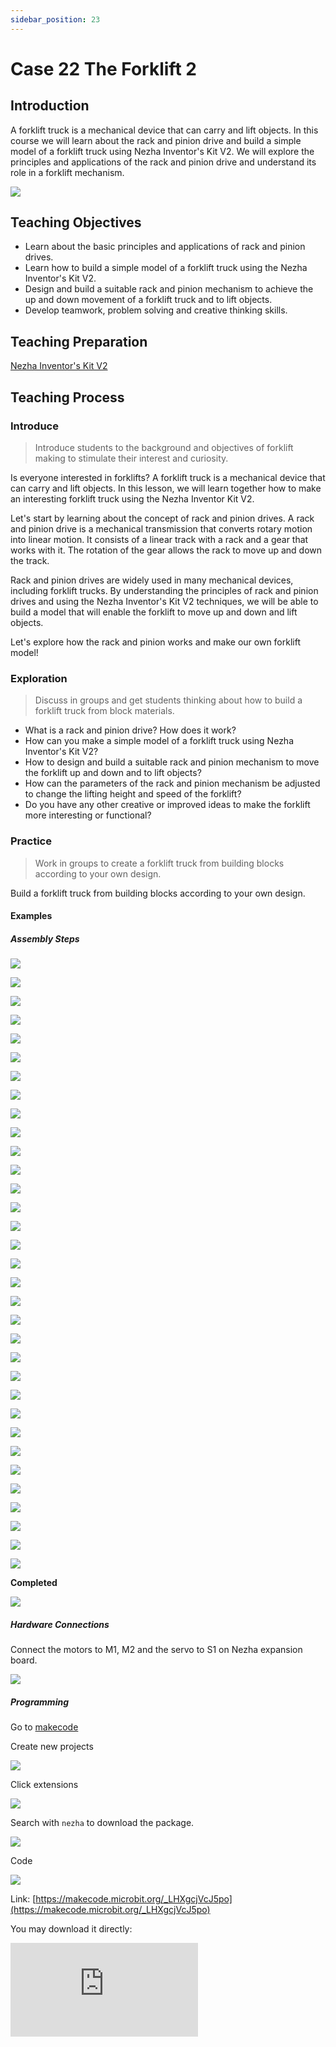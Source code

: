 ```yaml
---
sidebar_position: 23
---
```


# Case 22 The Forklift 2

## Introduction

A forklift truck is a mechanical device that can carry and lift objects. In this course we will learn about the rack and pinion drive and build a simple model of a forklift truck using Nezha Inventor's Kit V2. We will explore the principles and applications of the rack and pinion drive and understand its role in a forklift mechanism.

![](./images/nezha-inventors-kit-v2-case-22-01.png)


## Teaching Objectives

- Learn about the basic principles and applications of rack and pinion drives.
- Learn how to build a simple model of a forklift truck using the Nezha Inventor's Kit V2.
- Design and build a suitable rack and pinion mechanism to achieve the up and down movement of a forklift truck and to lift objects.
- Develop teamwork, problem solving and creative thinking skills.


## Teaching Preparation

[Nezha Inventor's Kit V2](https://www.elecfreaks.com/nezha-inventor-s-kit-v2-for-micro-bit.html)


## Teaching Process

### Introduce

>Introduce students to the background and objectives of forklift making to stimulate their interest and curiosity.

Is everyone interested in forklifts? A forklift truck is a mechanical device that can carry and lift objects. In this lesson, we will learn together how to make an interesting forklift truck using the Nezha Inventor Kit V2.

Let's start by learning about the concept of rack and pinion drives. A rack and pinion drive is a mechanical transmission that converts rotary motion into linear motion. It consists of a linear track with a rack and a gear that works with it. The rotation of the gear allows the rack to move up and down the track.

Rack and pinion drives are widely used in many mechanical devices, including forklift trucks. By understanding the principles of rack and pinion drives and using the Nezha Inventor's Kit V2 techniques, we will be able to build a model that will enable the forklift to move up and down and lift objects.

Let's explore how the rack and pinion works and make our own forklift model!

### Exploration

>Discuss in groups and get students thinking about how to build a forklift truck from block materials.

- What is a rack and pinion drive? How does it work?
- How can you make a simple model of a forklift truck using Nezha Inventor's Kit V2?
- How to design and build a suitable rack and pinion mechanism to move the forklift up and down and to lift objects?
- How can the parameters of the rack and pinion mechanism be adjusted to change the lifting height and speed of the forklift?
- Do you have any other creative or improved ideas to make the forklift more interesting or functional?

### Practice

> Work in groups to create a forklift truck from building blocks according to your own design.

Build a forklift truck from building blocks according to your own design.

#### Examples

##### Assembly Steps

![](./images/nezha-inventors-kit-v2-step-22-01.png)

![](./images/nezha-inventors-kit-v2-step-22-02.png)

![](./images/nezha-inventors-kit-v2-step-22-03.png)

![](./images/nezha-inventors-kit-v2-step-22-04.png)

![](./images/nezha-inventors-kit-v2-step-22-05.png)

![](./images/nezha-inventors-kit-v2-step-22-06.png)

![](./images/nezha-inventors-kit-v2-step-22-07.png)

![](./images/nezha-inventors-kit-v2-step-22-08.png)

![](./images/nezha-inventors-kit-v2-step-22-09.png)

![](./images/nezha-inventors-kit-v2-step-22-10.png)

![](./images/nezha-inventors-kit-v2-step-22-11.png)

![](./images/nezha-inventors-kit-v2-step-22-12.png)

![](./images/nezha-inventors-kit-v2-step-22-13.png)

![](./images/nezha-inventors-kit-v2-step-22-14.png)

![](./images/nezha-inventors-kit-v2-step-22-15.png)

![](./images/nezha-inventors-kit-v2-step-22-16.png)

![](./images/nezha-inventors-kit-v2-step-22-17.png)

![](./images/nezha-inventors-kit-v2-step-22-18.png)

![](./images/nezha-inventors-kit-v2-step-22-19.png)

![](./images/nezha-inventors-kit-v2-step-22-20.png)

![](./images/nezha-inventors-kit-v2-step-22-21.png)

![](./images/nezha-inventors-kit-v2-step-22-22.png)

![](./images/nezha-inventors-kit-v2-step-22-23.png)

![](./images/nezha-inventors-kit-v2-step-22-24.png)

![](./images/nezha-inventors-kit-v2-step-22-25.png)

![](./images/nezha-inventors-kit-v2-step-22-26.png)

![](./images/nezha-inventors-kit-v2-step-22-27.png)

![](./images/nezha-inventors-kit-v2-step-22-28.png)

![](./images/nezha-inventors-kit-v2-step-22-29.png)

![](./images/nezha-inventors-kit-v2-step-22-30.png)

![](./images/nezha-inventors-kit-v2-step-22-31.png)

![](./images/nezha-inventors-kit-v2-step-22-32.png)

![](./images/nezha-inventors-kit-v2-step-22-33.png)

**Completed**

![](./images/nezha-inventors-kit-v2-case-22-01.png)

##### Hardware Connections

Connect the motors to M1, M2 and the servo to S1 on Nezha expansion board. 

![](./images/nezha-inventors-kit-v2-case-24-02.png)

##### Programming

Go to [makecode](https://makecode.microbit.org/#)

Create new projects

![](./images/nezha-inventors-kit-v2-case-19-03.png)

Click extensions

![](./images/nezha-inventors-kit-v2-case-19-04.png)


Search with `nezha` to download the package.

![](./images/nezha-inventors-kit-v2-case-19-06.png)

Code

![](./images/nezha-inventors-kit-v2-case-22-07.png)


Link: [https://makecode.microbit.org/_LHXgcjVcJ5po](https://makecode.microbit.org/_LHXgcjVcJ5po)

You may download it directly:

<div
    style={{
        position: 'relative',
        paddingBottom: '60%',
        overflow: 'hidden',
    }}
>
    <iframe
        src="https://makecode.microbit.org/_LHXgcjVcJ5po"
        frameborder="0"
        sandbox="allow-popups allow-forms allow-scripts allow-same-origin"
        style={{
            position: 'absolute',
            width: '100%',
            height: '100%',
        }}
    />
</div>




## Demonstration

>Present in groups and try to make a remote-controlled forklift truck, comparing the results and effectiveness of each group.

#### Result

Press A on the micro:bit to move the forklift forward and fork up the object, press B on the micro:bit to turn and lower the object.

![](./images/nezha-inventors-kit-v2-case-22.gif)

## Reflection

>Share in groups so that students in each group can share their production process and insights, summarise the problems and solutions they encountered, and evaluate their strengths and weaknesses.
